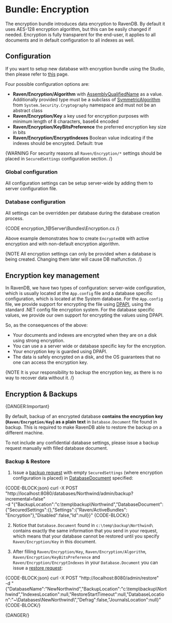 # Bundle: Encryption

The encryption bundle introduces data encryption to RavenDB. By default it uses AES-128 encryption algorithm, but this can be easily changed if needed. Encryption is fully transparent for the end-user, it applies to all documents and in default configuration to all indexes as well.

## Configuration

If you want to setup new database with encryption bundle using the Studio, then please refer to [this](../../studio/walkthroughs/how-to-setup-encryption) page.

Four possible configuration options are:   
* **Raven/Encryption/Algorithm** with [AssemblyQualifiedName](https://msdn.microsoft.com/en-us/library/system.type.assemblyqualifiedname.aspx) as a value. Additionally provided type must be a subclass of [SymmetricAlgorithm](https://msdn.microsoft.com/en-us/library/system.security.cryptography.symmetricalgorithm.aspx) from `System.Security.Cryptography` namespace and must not be an abstract class    
* **Raven/Encryption/Key** a key used for encryption purposes with minimum length of 8 characters, base64 encoded    
* **Raven/Encryption/KeyBitsPreference** the preferred encryption key size in bits 
* **Raven/Encryption/EncryptIndexes** Boolean value indicating if the indexes should be encrypted. Default: true   

{WARNING For security reasons all `Raven/Encryption/*` settings should be placed in `SecuredSettings` configuration section. /}

### Global configuration

All configuration settings can be setup server-wide by adding them to server configuration file.

### Database configuration

All settings can be overridden per database during the database creation process.

{CODE encryption_1@Server\Bundles\Encryption.cs /}

Above example demonstrates how to create `EncryptedDB` with active encryption and with non-default encryption algorithm.

{NOTE All encryption settings can only be provided when a database is being created. Changing them later will cause DB malfunction. /}

## Encryption key management

In RavenDB, we have two types of configuration: server-wide configuration, which is usually located at the `App.config` file and a database specific configuration, which is located at the System database. For the `App.config` file, we provide support for encrypting the file using [DPAPI](https://en.wikipedia.org/wiki/Data_Protection_API), using the standard .NET config file encryption system. For the database specific values, we provide our own support for encrypting the values using DPAPI.

So, as the consequences of the above:    
*	Your documents and indexes are encrypted when they are on a disk using strong encryption.    
*	You can use a a server wide or database specific key for the encryption.   
*	Your encryption key is guarded using DPAPI.   
*	The data is safely encrypted on a disk, and the OS guarantees that no one can access the encryption key.   

{NOTE It is your responsibility to backup the encryption key, as there is no way to recover data without it. /}

## Encryption & Backups

{DANGER:Important}

By default, backup of an encrypted database **contains the encryption key (`Raven/Encryption/Key`) as a plain text** in `Database.Document` file found in backup. This is required to make RavenDB able to restore the backup on a different machine. 

To not include any confidential database settings, please issue a backup request manually with filled database document.

### Backup & Restore

1. Issue a [backup request](../../../http/client-api/commands/how-to/start-backup-restore-operations#startbackup) with empty `SecuredSettings` (where encryption configuration is placed) in [DatabaseDocument](../../glossary/database-document) specified:

{CODE-BLOCK:json}
curl -X POST "http://localhost:8080/databases/Northwind/admin/backup?incremental=false" \
 -d "{\"BackupLocation\":\"c:\\temp\\backup\\Northwind\",\"DatabaseDocument\":{\"SecuredSettings\":{},\"Settings\":{\"Raven/ActiveBundles\": \"Encryption\"},\"Disabled\":false,\"Id\":null}}"
{CODE-BLOCK/}

2. Notice that `Database.Document` found in `c:\temp\backup\Northwind\` contains exactly the same information that you send in your request, which means that your database cannot be restored until you specify `Raven/Encryption/Key` in this document.

3. After filling `Raven/Encryption/Key`, `Raven/Encryption/Algorithm`, `Raven/Encryption/KeyBitsPreference` and `Raven/Encryption/EncryptIndexes` in your `Database.Document` you can issue a [restore request](../../../http/client-api/commands/how-to/start-backup-restore-operations#startrestore):

{CODE-BLOCK:json}
curl -X POST "http://localhost:8080/admin/restore" \
 -d "{\"DatabaseName\":\"NewNorthwind\",\"BackupLocation\":\"c:\\temp\\backup\\Northwind\",\"IndexesLocation\":null,\"RestoreStartTimeout\":null,\"DatabaseLocation\":\"~\\Databases\\NewNorthwind\\\",\"Defrag\":false,\"JournalsLocation\":null}"
{CODE-BLOCK/}

{DANGER/}
